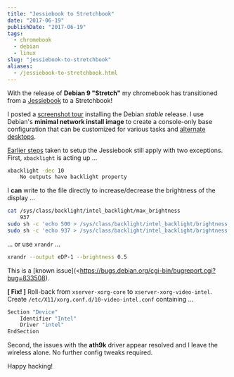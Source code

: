 ```yaml
---
title: "Jessiebook to Stretchbook"
date: "2017-06-19"
publishDate: "2017-06-19"
tags:
  - chromebook
  - debian
  - linux
slug: "jessiebook-to-stretchbook"
aliases:
  - /jessiebook-to-stretchbook.html
---
```


With the release of **Debian 9 "Stretch"** my chromebook has transitioned from a [Jessiebook](http://www.circuidipity.com/c720-chromebook-to-jessiebook) to a Stretchbook! 

I posted a [screenshot tour](http://www.circuidipity.com/minimal-debian) installing the Debian _stable_ release. I use Debian's **minimal network install image** to create a console-only base configuration that can be customized for various tasks and [alternate desktops](http://www.circuidipity.com/i3-tiling-window-manager). 

[Earlier steps](http://www.circuidipity.com/c720-chromebook-to-jessiebook) taken to setup the Jessiebook still apply with two exceptions. First, `xbacklight` is acting up ...

```bash
xbacklight -dec 10
	No outputs have backlight property
```

I **can** write to the file directly to increase/decrease the brightness of the display ...

```bash
cat /sys/class/backlight/intel_backlight/max_brightness 
	937
sudo sh -c 'echo 500 > /sys/class/backlight/intel_backlight/brightness'
sudo sh -c 'echo 937 > /sys/class/backlight/intel_backlight/brightness'
```

... or use `xrandr` ...

```bash
xrandr --output eDP-1 --brightness 0.5
```

This is a [known issue](<https://bugs.debian.org/cgi-bin/bugreport.cgi?bug=833508).

**[ Fix! ]** Roll-back from `xserver-xorg-core` to `xserver-xorg-video-intel`. Create `/etc/X11/xorg.conf.d/10-video-intel.conf` containing ...

```bash
Section "Device"
	Identifier "Intel"
	Driver "intel"
EndSection
```

Second, the issues with the **ath9k** driver appear resolved and I leave the wireless alone. No further config tweaks required.

Happy hacking!
